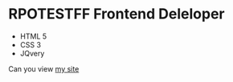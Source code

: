 # RPOTESTFF Frontend Deleloper
- HTML 5
- CSS 3
- JQvery

Can you view [my site](https://gfroze8388.github.io/RPOTESTFF/)
